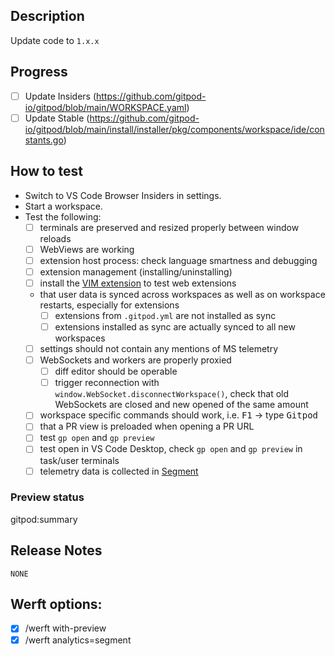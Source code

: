 ## Description
Update code to `1.x.x`

## Progress

- [ ] Update Insiders  (https://github.com/gitpod-io/gitpod/blob/main/WORKSPACE.yaml)
- [ ] Update Stable (https://github.com/gitpod-io/gitpod/blob/main/install/installer/pkg/components/workspace/ide/constants.go)

## How to test

- Switch to VS Code Browser Insiders in settings.
- Start a workspace.
- Test the following:
  - [ ] terminals are preserved and resized properly between window reloads
  - [ ] WebViews are working
  - [ ] extension host process: check language smartness and debugging 
  - [ ] extension management (installing/uninstalling)
  - [ ] install the [VIM extension](https://open-vsx.org/extension/vscodevim/vim) to test web extensions
  - that user data is synced across workspaces as well as on workspace restarts, especially for extensions
     - [ ] extensions from `.gitpod.yml` are not installed as sync
     - [ ] extensions installed as sync are actually synced to all new workspaces
  - [ ] settings should not contain any mentions of MS telemetry
  - [ ] WebSockets and workers are properly proxied
     - [ ] diff editor should be operable
     - [ ] trigger reconnection with `window.WebSocket.disconnectWorkspace()`, check that old WebSockets are closed and new opened of the same amount
  - [ ] workspace specific commands should work, i.e. <kbd>F1</kbd> → type <kbd>Gitpod</kbd>
  - [ ] that a PR view is preloaded when opening a PR URL
  - [ ] test `gp open` and `gp preview`
  - [ ] test open in VS Code Desktop, check `gp open` and `gp preview` in task/user terminals
  - [ ] telemetry data is collected in [Segment](https://app.segment.com/gitpod/sources/staging_trusted/debugger)

### Preview status
gitpod:summary

## Release Notes
```release-note
NONE
```

## Werft options:

- [x] /werft with-preview
- [x] /werft analytics=segment
